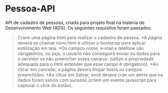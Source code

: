 # Pessoa-API
API de cadastro de pessoas, criada para projeto final na materia de Desenvolvimento Web (ADS). Os seguintes requisitos foram passados:

>Criem uma página html para realizar o cadastro de pessoa.
*A página deverá se chamar novo.html e utilizar o bootstrap para aplicar estilização em tela.
*Os campos nome, e-mail e telefone são obrigatórios, ou seja, o usuário não conseguirá enviar os dados para o servidor se não preencher esses campos. (utilize a propriedade adequada para o html entender que esse campo é obrigatório).
*Ao clicar em cancelar, a página deverá limpar todos os campos preenchidos.
*Ao clicar em Salvar, você deverá criar um alerta que os dados foram salvos com sucesso.(criem um evento javascript para capturar o click do botão).
